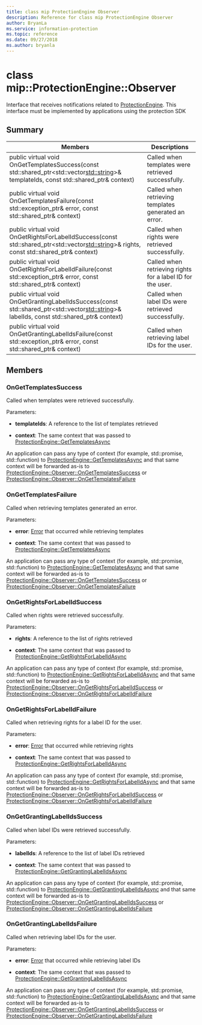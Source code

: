 ```yaml
---
title: class mip ProtectionEngine Observer 
description: Reference for class mip ProtectionEngine Observer 
author: BryanLa
ms.service: information-protection
ms.topic: reference
ms.date: 09/27/2018
ms.author: bryanla
---
```

# class mip::ProtectionEngine::Observer 
Interface that receives notifications related to [ProtectionEngine](class_mip_protectionengine.md).
This interface must be implemented by applications using the protection SDK
  
## Summary
 Members                        | Descriptions                                
--------------------------------|---------------------------------------------
public virtual void OnGetTemplatesSuccess(const std::shared_ptr<std::vector<std::string>>& templateIds, const std::shared_ptr<void>& context)  |  Called when templates were retrieved successfully.
public virtual void OnGetTemplatesFailure(const std::exception_ptr& error, const std::shared_ptr<void>& context)  |  Called when retrieving templates generated an error.
public virtual void OnGetRightsForLabelIdSuccess(const std::shared_ptr<std::vector<std::string>>& rights, const std::shared_ptr<void>& context)  |  Called when rights were retrieved successfully.
public virtual void OnGetRightsForLabelIdFailure(const std::exception_ptr& error, const std::shared_ptr<void>& context)  |  Called when retrieving rights for a label ID for the user.
public virtual void OnGetGrantingLabelIdsSuccess(const std::shared_ptr<std::vector<std::string>>& labelIds, const std::shared_ptr<void>& context)  |  Called when label IDs were retrieved successfully.
public virtual void OnGetGrantingLabelIdsFailure(const std::exception_ptr& error, const std::shared_ptr<void>& context)  |  Called when retrieving label IDs for the user.
  
## Members
  
### OnGetTemplatesSuccess
Called when templates were retrieved successfully.

Parameters:  
* **templateIds**: A reference to the list of templates retrieved 


* **context**: The same context that was passed to [ProtectionEngine::GetTemplatesAsync](class_mip_protectionengine.md#gettemplatesasync)


An application can pass any type of context (for example, std::promise, std::function) to [ProtectionEngine::GetTemplatesAsync](class_mip_protectionengine.md#gettemplatesasync) and that same context will be forwarded as-is to [ProtectionEngine::Observer::OnGetTemplatesSuccess](class_mip_protectionengine_observer.md#ongettemplatessuccess) or [ProtectionEngine::Observer::OnGetTemplatesFailure](class_mip_protectionengine_observer.md#ongettemplatesfailure)
  
### OnGetTemplatesFailure
Called when retrieving templates generated an error.

Parameters:  
* **error**: [Error](class_mip_error.md) that occurred while retrieving templates 


* **context**: The same context that was passed to [ProtectionEngine::GetTemplatesAsync](class_mip_protectionengine.md#gettemplatesasync)


An application can pass any type of context (for example, std::promise, std::function) to [ProtectionEngine::GetTemplatesAsync](class_mip_protectionengine.md#gettemplatesasync) and that same context will be forwarded as-is to [ProtectionEngine::Observer::OnGetTemplatesSuccess](class_mip_protectionengine_observer.md#ongettemplatessuccess) or [ProtectionEngine::Observer::OnGetTemplatesFailure](class_mip_protectionengine_observer.md#ongettemplatesfailure)
  
### OnGetRightsForLabelIdSuccess
Called when rights were retrieved successfully.

Parameters:  
* **rights**: A reference to the list of rights retrieved 


* **context**: The same context that was passed to [ProtectionEngine::GetRightsForLabelIdAsync](class_mip_protectionengine.md#getrightsforlabelidasync)


An application can pass any type of context (for example, std::promise, std::function) to [ProtectionEngine::GetRightsForLabelIdAsync](class_mip_protectionengine.md#getrightsforlabelidasync) and that same context will be forwarded as-is to [ProtectionEngine::Observer::OnGetRightsForLabelIdSuccess](class_mip_protectionengine_observer.md#ongetrightsforlabelidsuccess) or [ProtectionEngine::Observer::OnGetRightsForLabelIdFailure](class_mip_protectionengine_observer.md#ongetrightsforlabelidfailure)
  
### OnGetRightsForLabelIdFailure
Called when retrieving rights for a label ID for the user.

Parameters:  
* **error**: [Error](class_mip_error.md) that occurred while retrieving rights 


* **context**: The same context that was passed to [ProtectionEngine::GetRightsForLabelIdAsync](class_mip_protectionengine.md#getrightsforlabelidasync)


An application can pass any type of context (for example, std::promise, std::function) to [ProtectionEngine::GetRightsForLabelIdAsync](class_mip_protectionengine.md#getrightsforlabelidasync) and that same context will be forwarded as-is to [ProtectionEngine::Observer::OnGetRightsForLabelIdSuccess](class_mip_protectionengine_observer.md#ongetrightsforlabelidsuccess) or [ProtectionEngine::Observer::OnGetRightsForLabelIdFailure](class_mip_protectionengine_observer.md#ongetrightsforlabelidfailure)
  
### OnGetGrantingLabelIdsSuccess
Called when label IDs were retrieved successfully.

Parameters:  
* **labelIds**: A reference to the list of label IDs retrieved 


* **context**: The same context that was passed to [ProtectionEngine::GetGrantingLabelIdsAsync](class_mip_protectionengine.md#getgrantinglabelidsasync)


An application can pass any type of context (for example, std::promise, std::function) to [ProtectionEngine::GetGrantingLabelIdsAsync](class_mip_protectionengine.md#getgrantinglabelidsasync) and that same context will be forwarded as-is to [ProtectionEngine::Observer::OnGetGrantingLabelIdsSuccess](class_mip_protectionengine_observer.md#ongetgrantinglabelidssuccess) or [ProtectionEngine::Observer::OnGetGrantingLabelIdsFailure](class_mip_protectionengine_observer.md#ongetgrantinglabelidsfailure)
  
### OnGetGrantingLabelIdsFailure
Called when retrieving label IDs for the user.

Parameters:  
* **error**: [Error](class_mip_error.md) that occurred while retrieving label IDs 


* **context**: The same context that was passed to [ProtectionEngine::GetGrantingLabelIdsAsync](class_mip_protectionengine.md#getgrantinglabelidsasync)


An application can pass any type of context (for example, std::promise, std::function) to [ProtectionEngine::GetGrantingLabelIdsAsync](class_mip_protectionengine.md#getgrantinglabelidsasync) and that same context will be forwarded as-is to [ProtectionEngine::Observer::OnGetGrantingLabelIdsSuccess](class_mip_protectionengine_observer.md#ongetgrantinglabelidssuccess) or [ProtectionEngine::Observer::OnGetGrantingLabelIdsFailure](class_mip_protectionengine_observer.md#ongetgrantinglabelidsfailure)
